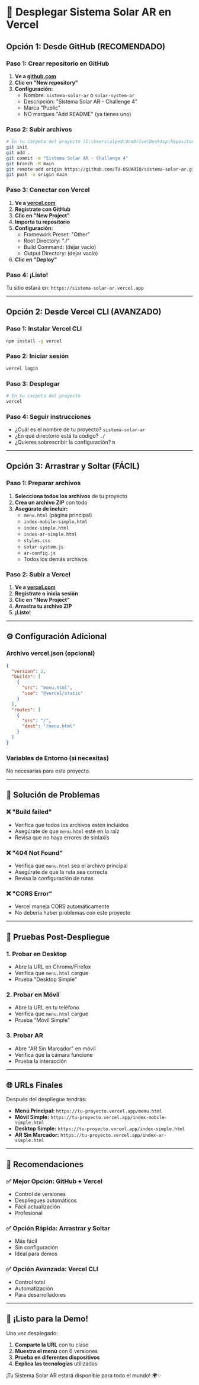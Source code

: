 # 🚀 Desplegar Sistema Solar AR en Vercel

## Opción 1: Desde GitHub (RECOMENDADO)

### Paso 1: Crear repositorio en GitHub

1. **Ve a [github.com](https://github.com)**
2. **Clic en "New repository"**
3. **Configuración:**
   - Nombre: `sistema-solar-ar` o `solar-system-ar`
   - Descripción: "Sistema Solar AR - Challenge 4"
   - Marca "Public"
   - NO marques "Add README" (ya tienes uno)

### Paso 2: Subir archivos

```bash
# En tu carpeta del proyecto (C:\Users\alped\OneDrive\Desktop\Repositorios\VR)
git init
git add .
git commit -m "Sistema Solar AR - Challenge 4"
git branch -M main
git remote add origin https://github.com/TU-USUARIO/sistema-solar-ar.git
git push -u origin main
```

### Paso 3: Conectar con Vercel

1. **Ve a [vercel.com](https://vercel.com)**
2. **Regístrate con GitHub**
3. **Clic en "New Project"**
4. **Importa tu repositorio**
5. **Configuración:**
   - Framework Preset: "Other"
   - Root Directory: "./"
   - Build Command: (dejar vacío)
   - Output Directory: (dejar vacío)
6. **Clic en "Deploy"**

### Paso 4: ¡Listo!

Tu sitio estará en: `https://sistema-solar-ar.vercel.app`

---

## Opción 2: Desde Vercel CLI (AVANZADO)

### Paso 1: Instalar Vercel CLI

```bash
npm install -g vercel
```

### Paso 2: Iniciar sesión

```bash
vercel login
```

### Paso 3: Desplegar

```bash
# En tu carpeta del proyecto
vercel
```

### Paso 4: Seguir instrucciones

- ¿Cuál es el nombre de tu proyecto? `sistema-solar-ar`
- ¿En qué directorio está tu código? `./`
- ¿Quieres sobrescribir la configuración? `N`

---

## Opción 3: Arrastrar y Soltar (FÁCIL)

### Paso 1: Preparar archivos

1. **Selecciona todos los archivos** de tu proyecto
2. **Crea un archivo ZIP** con todo
3. **Asegúrate de incluir:**
   - `menu.html` (página principal)
   - `index-mobile-simple.html`
   - `index-simple.html`
   - `index-ar-simple.html`
   - `styles.css`
   - `solar-system.js`
   - `ar-config.js`
   - Todos los demás archivos

### Paso 2: Subir a Vercel

1. **Ve a [vercel.com](https://vercel.com)**
2. **Regístrate o inicia sesión**
3. **Clic en "New Project"**
4. **Arrastra tu archivo ZIP**
5. **¡Listo!**

---

## ⚙️ Configuración Adicional

### Archivo vercel.json (opcional)

```json
{
  "version": 2,
  "builds": [
    {
      "src": "menu.html",
      "use": "@vercel/static"
    }
  ],
  "routes": [
    {
      "src": "/",
      "dest": "/menu.html"
    }
  ]
}
```

### Variables de Entorno (si necesitas)

No necesarias para este proyecto.

---

## 🔧 Solución de Problemas

### ❌ "Build failed"
- Verifica que todos los archivos estén incluidos
- Asegúrate de que `menu.html` esté en la raíz
- Revisa que no haya errores de sintaxis

### ❌ "404 Not Found"
- Verifica que `menu.html` sea el archivo principal
- Asegúrate de que la ruta sea correcta
- Revisa la configuración de rutas

### ❌ "CORS Error"
- Vercel maneja CORS automáticamente
- No debería haber problemas con este proyecto

---

## 📱 Pruebas Post-Despliegue

### 1. Probar en Desktop
- Abre la URL en Chrome/Firefox
- Verifica que `menu.html` cargue
- Prueba "Desktop Simple"

### 2. Probar en Móvil
- Abre la URL en tu teléfono
- Verifica que `menu.html` cargue
- Prueba "Móvil Simple"

### 3. Probar AR
- Abre "AR Sin Marcador" en móvil
- Verifica que la cámara funcione
- Prueba la interacción

---

## 🌐 URLs Finales

Después del despliegue tendrás:

- **Menú Principal:** `https://tu-proyecto.vercel.app/menu.html`
- **Móvil Simple:** `https://tu-proyecto.vercel.app/index-mobile-simple.html`
- **Desktop Simple:** `https://tu-proyecto.vercel.app/index-simple.html`
- **AR Sin Marcador:** `https://tu-proyecto.vercel.app/index-ar-simple.html`

---

## 🎯 Recomendaciones

### ✅ **Mejor Opción: GitHub + Vercel**
- Control de versiones
- Despliegues automáticos
- Fácil actualización
- Profesional

### ✅ **Opción Rápida: Arrastrar y Soltar**
- Más fácil
- Sin configuración
- Ideal para demos

### ✅ **Opción Avanzada: Vercel CLI**
- Control total
- Automatización
- Para desarrolladores

---

## 🚀 ¡Listo para la Demo!

Una vez desplegado:

1. **Comparte la URL** con tu clase
2. **Muestra el menú** con 6 versiones
3. **Prueba en diferentes dispositivos**
4. **Explica las tecnologías** utilizadas

¡Tu Sistema Solar AR estará disponible para todo el mundo! 🌍✨
